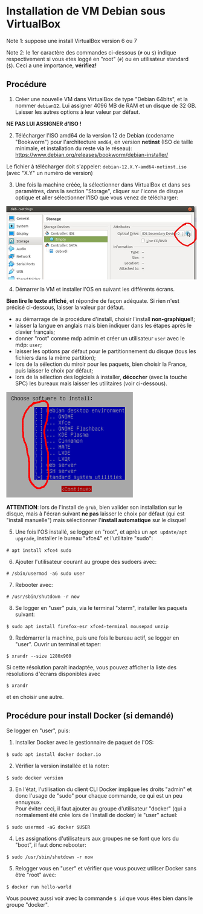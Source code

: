 # Installation de VM Debian sous VirtualBox

Note 1: suppose une install VirtualBox version 6 ou 7

Note 2: le 1er caractère des commandes ci-dessous (`#` ou `$`) indique respectivement si vous etes loggé en "root" (`#`)  ou en utilisateur standard (`$`).
Ceci a une importance, **vérifiez!**

## Procédure

1. Créer une nouvelle VM dans VirtualBox de type "Debian 64bits", et la nommer `debian12`.
Lui assigner 4096 MB de RAM et un disque de 32 GB.
Laisser les autres options à leur valeur par défaut.

**NE PAS LUI ASSIGNER d'ISO !**


2. Télécharger l'ISO amd64 de la version 12 de Debian
(codename "Bookworm") pour l'architecture `amd64`, en version **netinst**
(ISO de taille minimale, et installation du reste via le réseau):  
https://www.debian.org/releases/bookworm/debian-installer/

Le fichier à télécharger doit s'appeler:
`debian-12.X.Y-amd64-netinst.iso`
<br>
(avec "X.Y" un numéro de version)

3. Une fois la machine créée, la sélectionner dans VirtualBox et dans ses paramètres, dans la section "Storage", cliquer sur l'icone de disque optique et aller sélectionner l'ISO que vous venez de télécharger:

![img_vb](img/VB_iso.jpg)



4. Démarrer la VM et installer l'OS en suivant les différents écrans.

**Bien lire le texte affiché**, et répondre de façon adéquate.
Si rien n'est précisé ci-dessous, laisser la valeur par défaut.


  - au démarrage de la procédure d'install, choisir l'install **non-graphique**!!;
  - laisser la langue en anglais mais bien indiquer dans les étapes après le clavier français;
  - donner "root" comme mdp admin et créer un utilisateur `user` avec le mdp: `user`;
  - laisser les options par défaut pour le partitionnement du disque (tous les fichiers dans la même partition);
  - lors de la sélection du miroir pour les paquets, bien choisir la France, puis laisser le choix par défaut;
  - lors de la sélection des logiciels à installer, **décocher** (avec la touche SPC) les bureaux mais laisser les utilitaires (voir ci-dessous).

![selection_soft](img/debian_soft_select_2.png)


**ATTENTION**:
lors de l'install de `grub`, bien valider son installation sur le disque, mais à l'écran suivant **ne pas** laisser le choix par défaut (qui est "install manuelle") mais sélectionner l'**install automatique** sur le disque!

5. Une fois l'OS installé, se logger en "root", et après un `apt update/apt upgrade`, installer le bureau "xfce4" et l'utilitaire "sudo":

`# apt install xfce4 sudo`

6. Ajouter l'utilisateur courant au groupe des sudoers avec:
```
# /sbin/usermod -aG sudo user
```

7. Rebooter avec:
```
# /usr/sbin/shutdown -r now
```

8. Se logger en "user" puis, via le terminal "xterm", installer les paquets suivant:

`$ sudo apt install firefox-esr xfce4-terminal mousepad unzip`

9. Redémarrer la machine, puis une fois le bureau actif, se logger en "user".
Ouvrir un terminal et taper:
```
$ xrandr --size 1280x960
```
Si cette résolution parait inadaptée, vous pouvez afficher la liste des résolutions d'écrans disponibles avec
```
$ xrandr
```
et en choisir une autre.

## Procédure pour install Docker (si demandé)

Se logger en "user", puis:

1. Installer Docker avec le gestionnaire de paquet de l'OS:

`$ sudo apt install docker docker.io`


2. Vérifier la version installée et la noter:

`$ sudo docker version`

3. En l'état, l'utilisation du client CLI Docker implique les droits "admin" et donc l'usage de "sudo" pour chaque commande, ce qui est un peu ennuyeux.  
Pour éviter ceci, il faut ajouter au groupe d'utilisateur "docker" (qui a normalement été crée lors de l'install de docker) le "user" actuel:

`$ sudo usermod -aG docker $USER`

4. Les assignations d'utilisateurs aux groupes ne se font que lors du "boot", il faut donc rebooter:

`$ sudo /usr/sbin/shutdown -r now`

5. Relogger vous en "user" et vérifier que vous pouvez utiliser Docker sans être "root" avec:

`$ docker run hello-world`

Vous pouvez aussi voir avec la commande `$ id` que vous êtes bien dans le groupe "docker".


